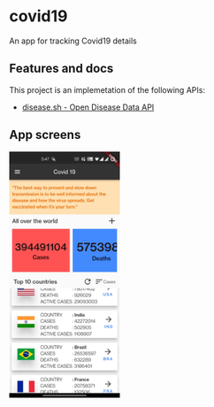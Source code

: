 # covid19

An app for tracking Covid19 details

## Features and docs

This project is an implemetation of the following APIs:

- [disease.sh - Open Disease Data API](https://disease.sh/) 

## App screens

<img src="screenshots/HomePage.jpg" width="200"/>
